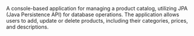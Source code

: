 A console-based application for managing a product catalog, utilizing JPA (Java Persistence API) for database operations. 
The application allows users to add, update or delete products, including their categories, prices, and descriptions.
